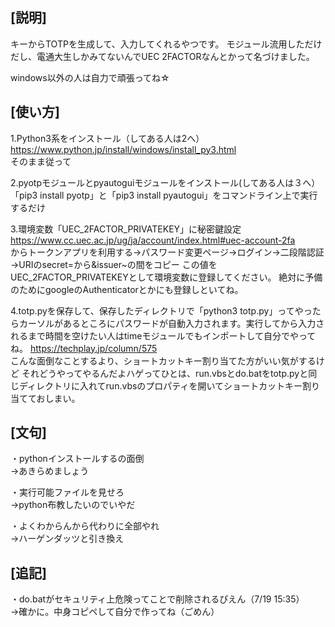 ## [説明] 
キーからTOTPを生成して、入力してくれるやつです。
モジュール流用しただけだし、電通大生しかみてないんでUEC 2FACTORなんとかって名づけました。

windows以外の人は自力で頑張ってね☆

## [使い方] 
1.Python3系をインストール（してある人は2へ）
https://www.python.jp/install/windows/install_py3.html<br>
そのまま従って

2.pyotpモジュールとpyautoguiモジュールをインストール(してある人は３へ）
「pip3 install pyotp」と「pip3 install pyautogui」をコマンドライン上で実行するだけ

3.環境変数「UEC_2FACTOR_PRIVATEKEY」に秘密鍵設定
https://www.cc.uec.ac.jp/ug/ja/account/index.html#uec-account-2fa<br>
からトークンアプリを利用する→パスワード変更ページ→ログイン→二段階認証→URIのsecret=から&issuer~の間をコピー
この値をUEC_2FACTOR_PRIVATEKEYとして環境変数に登録してください。
絶対に予備のためにgoogleのAuthenticatorとかにも登録しといてね。

4.totp.pyを保存して、保存したディレクトリで「python3 totp.py」ってやったらカーソルがあるところにパスワードが自動入力されます。実行してから入力されるまで時間を空けたい人はtimeモジュールでもインポートして自分でやってね。
https://techplay.jp/column/575<br>
こんな面倒なことするより、ショートカットキー割り当てた方がいい気がするけど
それどうやってやるんだよハゲってひとは、run.vbsとdo.batをtotp.pyと同じディレクトリに入れてrun.vbsのプロパティを開いてショートカットキー割り当てておしまい。

## [文句] 
・pythonインストールするの面倒<br>
→あきらめましょう

・実行可能ファイルを見せろ<br>
→python布教したいのでいやだ

・よくわからんから代わりに全部やれ<br>
→ハーゲンダッツと引き換え
<br>
## [追記]
・do.batがセキュリティ上危険ってことで削除されるぴえん（7/19 15:35）<br>
→確かに。中身コピペして自分で作ってね（ごめん）